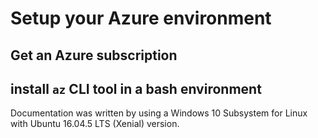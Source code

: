 # Setup your Azure environment

## Get an Azure subscription

## install `az` CLI tool in a bash environment

Documentation was written by using a Windows 10 Subsystem for Linux with Ubuntu 16.04.5 LTS (Xenial) version.

